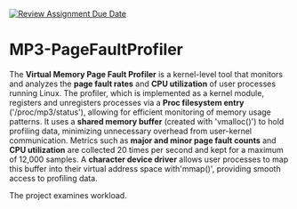 [![Review Assignment Due Date](https://classroom.github.com/assets/deadline-readme-button-22041afd0340ce965d47ae6ef1cefeee28c7c493a6346c4f15d667ab976d596c.svg)](https://classroom.github.com/a/3ti8WBjt)
# MP3-PageFaultProfiler

The **Virtual Memory Page Fault Profiler** is a kernel-level tool that monitors and analyzes the **page fault rates** and **CPU utilization** of user processes running Linux. The profiler, which is implemented as a kernel module, registers and unregisters processes via a **Proc filesystem entry** ('/proc/mp3/status'), allowing for efficient monitoring of memory usage patterns. It uses a **shared memory buffer** (created with 'vmalloc()') to hold profiling data, minimizing unnecessary overhead from user-kernel communication. Metrics such as **major and minor page fault counts** and **CPU utilization** are collected 20 times per second and kept for a maximum of 12,000 samples. A **character device driver** allows user processes to map this buffer into their virtual address space with'mmap()', providing smooth access to profiling data.

The project examines workload. 
